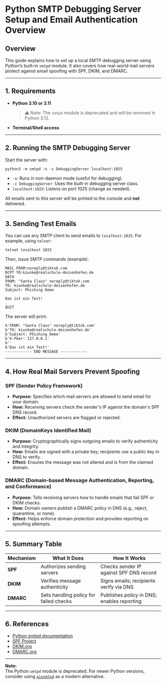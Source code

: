 # Python SMTP Debugging Server Setup and Email Authentication Overview

## Overview

This guide explains how to set up a local SMTP debugging server using Python’s built-in `smtpd` module. It also covers
how real-world mail servers protect against email spoofing with SPF, DKIM, and DMARC.

---

## 1. Requirements

- **Python 3.10 or 3.11**
  > ⚠️ Note: The `smtpd` module is deprecated and will be removed in Python 3.12.
- **Terminal/Shell access**

---

## 2. Running the SMTP Debugging Server

Start the server with:

```python3 -m smtpd -n -c DebuggingServer localhost:1025```

- `-n`: Runs in non-daemon mode (useful for debugging).
- `-c DebuggingServer`: Uses the built-in debugging server class.
- `localhost:1025`: Listens on port 1025 (change as needed).

All emails sent to this server will be printed to the console and **not** delivered.

---

## 3. Sending Test Emails

You can use any SMTP client to send emails to `localhost:1025`. For example, using `telnet`:

```telnet localhost 1025```

Then, issue SMTP commands (example):

```HELO mycomputer
MAIL FROM:noreply@tiktok.com
RCPT TO:kiunke@realschule-deisenhofen.de
DATA
FROM: "Santa Claus" noreply@tiktok.com
TO: kiunke@realschule-deisenhofen.de
Subject: Phishing Demo

Das ist ein Test!
.
QUIT
```

The server will print:

```---------- MESSAGE FOLLOWS ----------
b'FROM: "Santa Claus" noreply@tiktok.com'
b'TO: kiunke@realschule-deisenhofen.de'
b'Subject: Phishing Demo'
b'X-Peer: 127.0.0.1'
b''
b'Das ist ein Test!'
------------ END MESSAGE ------------
```

---

## 4. How Real Mail Servers Prevent Spoofing

### SPF (Sender Policy Framework)

- **Purpose:** Specifies which mail servers are allowed to send email for your domain.
- **How:** Receiving servers check the sender's IP against the domain's SPF DNS record.
- **Effect:** Unauthorized servers are flagged or rejected.

### DKIM (DomainKeys Identified Mail)

- **Purpose:** Cryptographically signs outgoing emails to verify authenticity and integrity.
- **How:** Emails are signed with a private key; recipients use a public key in DNS to verify.
- **Effect:** Ensures the message was not altered and is from the claimed domain.

### DMARC (Domain-based Message Authentication, Reporting, and Conformance)

- **Purpose:** Tells receiving servers how to handle emails that fail SPF or DKIM checks.
- **How:** Domain owners publish a DMARC policy in DNS (e.g., reject, quarantine, or none).
- **Effect:** Helps enforce domain protection and provides reporting on spoofing attempts.

---

## 5. Summary Table

| Mechanism | What It Does                           | How It Works                               |
|-----------|----------------------------------------|--------------------------------------------|
| **SPF**   | Authorizes sending servers             | Checks sender IP against SPF DNS record    |
| **DKIM**  | Verifies message authenticity          | Signs emails; recipients verify via DNS    |
| **DMARC** | Sets handling policy for failed checks | Publishes policy in DNS; enables reporting |

---

## 6. References

- [Python smtpd documentation](https://docs.python.org/3/library/smtpd.html)
- [SPF Project](https://www.openspf.org/)
- [DKIM.org](https://dkim.org/)
- [DMARC.org](https://dmarc.org/)

---

**Note:**  
The Python `smtpd` module is deprecated. For newer Python versions, consider using [
`aiosmtpd`](https://aiosmtpd.readthedocs.io/) as a modern alternative.
